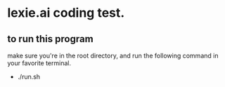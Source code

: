 # lexie.ai coding test.

## to run this program
make sure you're in the root directory, and run the following command in your favorite terminal.
- ./run.sh
